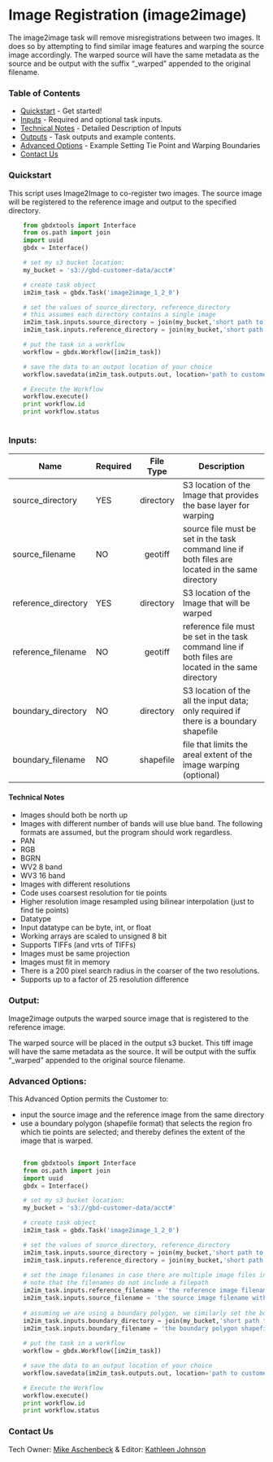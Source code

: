 # Image Registration (image2image)

The image2image task will remove misregistrations between two images.  It does so by attempting to find similar image features and warping the source image accordingly.  The warped source will have the same metadata as the source and be output with the suffix “_warped” appended to the original filename.


### Table of Contents
 * [Quickstart](#quickstart) - Get started!
 * [Inputs](#inputs) - Required and optional task inputs.
 * [Technical Notes](#technical-notes) - Detailed Description of Inputs
 * [Outputs](#outputs) - Task outputs and example contents.
 * [Advanced Options](#advanced-options) - Example Setting Tie Point and Warping Boundaries
 * [Contact Us](#contact-us)

### Quickstart

This script uses Image2Image to co-register two images.  The source image will be registered to the reference image and output to the specified directory.

```python
   	from gbdxtools import Interface
    from os.path import join
    import uuid
    gbdx = Interface()

    # set my s3 bucket location:
    my_bucket = 's3://gbd-customer-data/acct#'

    # create task object
    im2im_task = gbdx.Task('image2image_1_2_0')

    # set the values of source_directory, reference_directory
    # this assumes each directory contains a single image
    im2im_task.inputs.source_directory = join(my_bucket,'short path to source image directory')
    im2im_task.inputs.reference_directory = join(my_bucket,'short path to reference image directory')

    # put the task in a workflow
    workflow = gbdx.Workflow([im2im_task])

    # save the data to an output location of your choice
    workflow.savedata(im2im_task.outputs.out, location='path to customer S3 output directory')

    # Execute the Workflow
    workflow.execute()
    print workflow.id
    print workflow.status
    
```


          
### Inputs:

Name      |     Required          |       File Type       |   Description
--------------|:-----------|:---------------------:|---------------------------------
source_directory    | YES     |  directory   | S3 location of the Image that provides the base layer for warping
source_filename   | NO  |  geotiff     | source file must be set in the task command line if both files are located in the same directory    
reference_directory  | YES    |  directory   | S3 location of the Image that will be warped
reference_filename  | NO |  geotiff     | reference file must be set in the task command line if both files are located in the same directory
boundary_directory   |  NO |  directory   | S3 location of the all the input data; only required if there is a boundary shapefile 
boundary_filename  |  NO |  shapefile   | file that limits the areal extent of the image warping (optional)

#### Technical Notes
*  Images should both be north up
*  Images with different number of bands will use blue band.  The following formats are assumed, but the program should work regardless.
  * PAN
  * RGB
  * BGRN
  * WV2 8 band
  * WV3 16 band
*  Images with different resolutions
  * Code uses coarsest resolution for tie points
  * Higher resolution image resampled using bilinear interpolation (just to find tie points)
*  Datatype
  * Input datatype can be byte, int, or float
  * Working arrays are scaled to unsigned 8 bit
  * Supports TIFFs (and vrts of TIFFs)
*  Images must be same projection
*  Images must fit in memory
*  There is a 200 pixel search radius in the coarser of the two resolutions.
*  Supports up to a factor of 25 resolution difference


### Output:
Image2image outputs the warped source image that is registered to the reference image.

The warped source will be placed in the output s3 bucket.  This tiff image will have the same metadata as the source.  It will be output with the suffix “_warped” appended to the original source filename.

### Advanced Options:

This Advanced Option permits the Customer to:
* input the source image and the reference image from the same directory
* use a boundary polygon (shapefile format) that selects the region fro which tie points are selected; and thereby defines the extent of the image that is warped. 


```python
    
    from gbdxtools import Interface
    from os.path import join
    import uuid
    gbdx = Interface()

    # set my s3 bucket location:
    my_bucket = 's3://gbd-customer-data/acct#'

    # create task object
    im2im_task = gbdx.Task('image2image_1_2_0')

    # set the values of source_directory, reference_directory
    im2im_task.inputs.source_directory = join(my_bucket,'short path to source image directory')
    im2im_task.inputs.reference_directory = join(my_bucket,'short path to reference image directory')
	
    # set the image filenames in case there are multiple image files in a directory
    # note that the filenames do not include a filepath
    im2im_task.inputs.reference_filename = 'the reference image filename with extension'
    im2im_task.inputs.source_filename = 'the source image filename with extension'
	
    # assuming we are using a boundary polygon, we similarly set the boundary directory and the boundary filename 
    im2im_task.inputs.boundary_directory = join(my_bucket,'short path to boundary polygon shapefile directory')
    im2im_task.inputs.boundary_filename = 'the boundary polygon shapefile filename with .shp extension'
	
    # put the task in a workflow
    workflow = gbdx.Workflow([im2im_task])

    # save the data to an output location of your choice
    workflow.savedata(im2im_task.outputs.out, location='path to customer S3 output directory')

    # Execute the Workflow
    workflow.execute()
    print workflow.id
    print workflow.status

```

### Contact Us
Tech Owner: [Mike Aschenbeck](#michael.aschenbeck@digitalglobe.com) & Editor:  [Kathleen Johnson](#kathleen.johnsons@digitalglobe.com)

